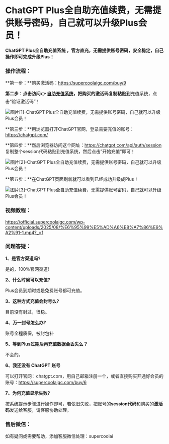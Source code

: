 # ChatGPT Plus全自助充值续费，无需提供账号密码，自己就可以升级Plus会员！

**ChatGPT Plus全自助充值系统 ，官方直充，无需提供账号密码，安全稳定，自己操作即可完成升级Plus！**


### 操作流程：

**​第一步：​**购买激活码：https://supercoolaigc.com/buy/9

**​第二步：​**点击访问👉​ [自助充值系统](https://official.supercoolaigc.com/?golink=aHR0cHM6Ly9jaG9uZ3poaS5wcm8vP2xhbmc9emgtQ04mYW1wO3NpdGU9Y2hhb2t1)**​，把购买的激活码复制粘贴到**​充值系统，​点击“验证激活码”！

![图片[1]-ChatGPT Plus全自助充值续费，无需提供账号密码，自己就可以升级Plus会员！](https://official.supercoolaigc.com/wp-content/uploads/2025/08/1756022715649.jpg)

**​第三步：​**用浏览器打开ChatGPT官网，登录需要充值的账号：https://chatgpt.com/

**​第四步：​**然后浏览器访问这个网址：​https://chatgpt.com/api/auth/session​ 复制整个session代码粘贴到充值系统，然后点击”开始充值”即可！

![图片[2]-ChatGPT Plus全自助充值续费，无需提供账号密码，自己就可以升级Plus会员！](https://official.supercoolaigc.com/wp-content/uploads/2025/08/1756022833036.jpg)

**​第五步：​**在ChatGPT页面刷新就可以看到已经成功升级成Plus！

![图片[3]-ChatGPT Plus全自助充值续费，无需提供账号密码，自己就可以升级Plus会员！](https://official.supercoolaigc.com/wp-content/uploads/2025/08/1756088429506.jpg)


### 视频教程：

https://official.supercoolaigc.com/wp-content/uploads/2025/08/%E6%95%99%E5%AD%A6%E8%A7%86%E9%A2%91-1.mp4?_=1

### **问题答疑：**

**1、是官方渠道吗?**

是的，100%官网渠道!

**2、什么时候可以充值?**

Plus会员到期时或是免费账号都可充值。

**3、这种方式充值会封号么?**

目前没有封过，很稳。

**4、万一封号怎么办?**

账号全程质保，被封包补

**5、等到Plus过期后再充值数据会丢失么？**

不会的。

**6、我还没有 ChatGPT 账号**

可以打开官网：chatgpt.com，用自己邮箱注册一个，或者直接购买开通好会员的账号：https://supercoolaigc.com/buy/6

**7、为何充值显示失败?**

按系统提示步骤进行操作即可，若依旧失败，把账号的**session代码**和购买的**激活码**发送给客服，请客服协助处理。


### 售后微信：

如有疑问或需要帮助，添加客服微信处理：supercoolai
